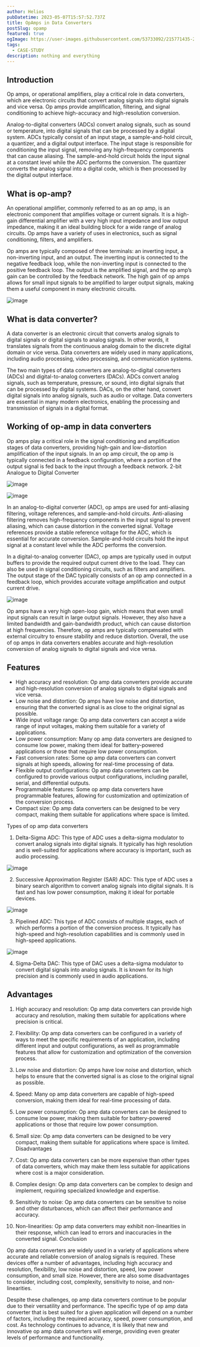 ```yaml
---
author: Helios
pubDatetime: 2023-05-07T15:57:52.737Z
title: OpAmps in Data Converters
postSlug: opamp
featured: true
ogImage: https://user-images.githubusercontent.com/53733092/215771435-25408246-2309-4f8b-a781-1f3d93bdf0ec.png
tags:
  - CASE-STUDY
description: nothing and everything 
---
```


## Introduction

Op amps, or operational amplifiers, play a critical role in data converters, which are electronic circuits that convert analog signals into digital signals and vice versa. Op amps provide amplification, filtering, and signal conditioning to achieve high-accuracy and high-resolution conversion.

Analog-to-digital converters (ADCs) convert analog signals, such as sound or temperature, into digital signals that can be processed by a digital system. ADCs typically consist of an input stage, a sample-and-hold circuit, a quantizer, and a digital output interface. The input stage is responsible for conditioning the input signal, removing any high-frequency components that can cause aliasing. The sample-and-hold circuit holds the input signal at a constant level while the ADC performs the conversion. The quantizer converts the analog signal into a digital code, which is then processed by the digital output interface.

## What is op-amp?

An operational amplifier, commonly referred to as an op amp, is an electronic component that amplifies voltage or current signals. It is a high-gain differential amplifier with a very high input impedance and low output impedance, making it an ideal building block for a wide range of analog circuits. Op amps have a variety of uses in electronics, such as signal conditioning, filters, and amplifiers.

Op amps are typically composed of three terminals: an inverting input, a non-inverting input, and an output. The inverting input is connected to the negative feedback loop, while the non-inverting input is connected to the positive feedback loop. The output is the amplified signal, and the op amp’s gain can be controlled by the feedback network. The high gain of op amps allows for small input signals to be amplified to larger output signals, making them a useful component in many electronic circuits.

![image](https://user-images.githubusercontent.com/103866475/236672236-253f652b-518a-46bf-bacd-115a444e16a1.png)


## What is data converter?

A data converter is an electronic circuit that converts analog signals to digital signals or digital signals to analog signals. In other words, it translates signals from the continuous analog domain to the discrete digital domain or vice versa. Data converters are widely used in many applications, including audio processing, video processing, and communication systems.

The two main types of data converters are analog-to-digital converters (ADCs) and digital-to-analog converters (DACs). ADCs convert analog signals, such as temperature, pressure, or sound, into digital signals that can be processed by digital systems. DACs, on the other hand, convert digital signals into analog signals, such as audio or voltage. Data converters are essential in many modern electronics, enabling the processing and transmission of signals in a digital format.

## Working of op-amp in data converters

Op amps play a critical role in the signal conditioning and amplification stages of data converters, providing high-gain and low-distortion amplification of the input signals. In an op amp circuit, the op amp is typically connected in a feedback configuration, where a portion of the output signal is fed back to the input through a feedback network.
2-bit Analogue to Digital Converter

![image](https://user-images.githubusercontent.com/103866475/236672263-dd59dc20-b5de-49e9-8dcb-0d2d857562a7.png)

![image](https://user-images.githubusercontent.com/103866475/236672283-21c63ab0-0be8-4569-a199-57aed2f2305c.png)


In an analog-to-digital converter (ADC), op amps are used for anti-aliasing filtering, voltage references, and sample-and-hold circuits. Anti-aliasing filtering removes high-frequency components in the input signal to prevent aliasing, which can cause distortion in the converted signal. Voltage references provide a stable reference voltage for the ADC, which is essential for accurate conversion. Sample-and-hold circuits hold the input signal at a constant level while the ADC performs the conversion.

In a digital-to-analog converter (DAC), op amps are typically used in output buffers to provide the required output current drive to the load. They can also be used in signal conditioning circuits, such as filters and amplifiers. The output stage of the DAC typically consists of an op amp connected in a feedback loop, which provides accurate voltage amplification and output current drive.

![image](https://user-images.githubusercontent.com/103866475/236672301-fbac574f-be21-4bce-897c-ea6203681c53.png)


Op amps have a very high open-loop gain, which means that even small input signals can result in large output signals. However, they also have a limited bandwidth and gain-bandwidth product, which can cause distortion at high frequencies. Therefore, op amps are typically compensated with external circuitry to ensure stability and reduce distortion. Overall, the use of op amps in data converters enables accurate and high-resolution conversion of analog signals to digital signals and vice versa.

## Features

- High accuracy and resolution: Op amp data converters provide accurate and high-resolution conversion of analog signals to digital signals and vice versa.
- Low noise and distortion: Op amps have low noise and distortion, ensuring that the converted signal is as close to the original signal as possible.
- Wide input voltage range: Op amp data converters can accept a wide range of input voltages, making them suitable for a variety of applications.
- Low power consumption: Many op amp data converters are designed to consume low power, making them ideal for battery-powered applications or those that require low power consumption.
- Fast conversion rates: Some op amp data converters can convert signals at high speeds, allowing for real-time processing of data.
- Flexible output configurations: Op amp data converters can be configured to provide various output configurations, including parallel, serial, and differential outputs.
- Programmable features: Some op amp data converters have programmable features, allowing for customization and optimization of the conversion process.
- Compact size: Op amp data converters can be designed to be very compact, making them suitable for applications where space is limited.

Types of op amp data converters

1. Delta-Sigma ADC: This type of ADC uses a delta-sigma modulator to convert analog signals into digital signals. It typically has high resolution and is well-suited for applications where accuracy is important, such as audio processing.

![image](https://user-images.githubusercontent.com/103866475/236672333-1a73de84-5253-49c3-b2d0-386a4c27dbea.png)


2. Successive Approximation Register (SAR) ADC: This type of ADC uses a binary search algorithm to convert analog signals into digital signals. It is fast and has low power consumption, making it ideal for portable devices.

![image](https://user-images.githubusercontent.com/103866475/236672338-3b9a5272-c8cc-4bd5-ae52-cd8da1cce9a3.png)


3. Pipelined ADC: This type of ADC consists of multiple stages, each of which performs a portion of the conversion process. It typically has high-speed and high-resolution capabilities and is commonly used in high-speed applications.

![image](https://user-images.githubusercontent.com/103866475/236672347-7b648efa-dd87-4208-b580-e527374cafee.png)


4. Sigma-Delta DAC: This type of DAC uses a delta-sigma modulator to convert digital signals into analog signals. It is known for its high precision and is commonly used in audio applications.

## Advantages

1. High accuracy and resolution: Op amp data converters can provide high accuracy and resolution, making them suitable for applications where precision is critical.

2. Flexibility: Op amp data converters can be configured in a variety of ways to meet the specific requirements of an application, including different input and output configurations, as well as programmable features that allow for customization and optimization of the conversion process.

3. Low noise and distortion: Op amps have low noise and distortion, which helps to ensure that the converted signal is as close to the original signal as possible.

4. Speed: Many op amp data converters are capable of high-speed conversion, making them ideal for real-time processing of data.

5. Low power consumption: Op amp data converters can be designed to consume low power, making them suitable for battery-powered applications or those that require low power consumption.

6. Small size: Op amp data converters can be designed to be very compact, making them suitable for applications where space is limited.
Disadvantages

1. Cost: Op amp data converters can be more expensive than other types of data converters, which may make them less suitable for applications where cost is a major consideration.

2. Complex design: Op amp data converters can be complex to design and implement, requiring specialized knowledge and expertise.

3. Sensitivity to noise: Op amp data converters can be sensitive to noise and other disturbances, which can affect their performance and accuracy.

4. Non-linearities: Op amp data converters may exhibit non-linearities in their response, which can lead to errors and inaccuracies in the converted signal.
Conclusion

Op amp data converters are widely used in a variety of applications where accurate and reliable conversion of analog signals is required. These devices offer a number of advantages, including high accuracy and resolution, flexibility, low noise and distortion, speed, low power consumption, and small size. However, there are also some disadvantages to consider, including cost, complexity, sensitivity to noise, and non-linearities.

Despite these challenges, op amp data converters continue to be popular due to their versatility and performance. The specific type of op amp data converter that is best suited for a given application will depend on a number of factors, including the required accuracy, speed, power consumption, and cost. As technology continues to advance, it is likely that new and innovative op amp data converters will emerge, providing even greater levels of performance and functionality.
